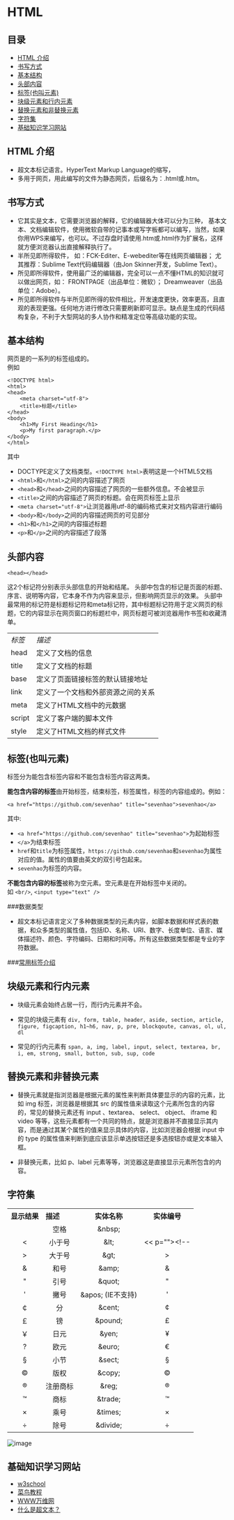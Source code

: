 # HTML

## 目录
* [HTML 介绍](#what)
* [书写方式](#write)
* [基本结构](#struct)
* [头部内容](#head)
* [标签(也叫元素)](#tag)
* [块级元素和行内元素](#block-and-inline)
* [替换元素和非替换元素](#replaced-elements-and-not)
* [字符集](#word)
* [基础知识学习网站](#reading)

## <a name="what">HTML 介绍</a>
* 超文本标记语言。HyperText Markup Language的缩写，
* 多用于网页，用此编写的文件为静态网页，后缀名为：.html或.htm。

## <a name="write">书写方式</a>
* 它其实是文本，它需要浏览器的解释，它的编辑器大体可以分为三种，
  基本文本、文档编辑软件，使用微软自带的记事本或写字板都可以编写，当然，如果你用WPS来编写，也可以。不过存盘时请使用.htm或.html作为扩展名，这样就方便浏览器认出直接解释执行了。
* 半所见即所得软件，
  如：FCK-Editer、E-webediter等在线网页编辑器；
  尤其推荐：Sublime Text代码编辑器（由Jon Skinner开发，Sublime Text）。
* 所见即所得软件，使用最广泛的编辑器，完全可以一点不懂HTML的知识就可以做出网页，如：
  FRONTPAGE（出品单位：微软）；
  Dreamweaver（出品单位：Adobe）。
* 所见即所得软件与半所见即所得的软件相比，开发速度更快，效率更高，且直观的表现更强。任何地方进行修改只需要刷新即可显示。缺点是生成的代码结构复杂，不利于大型网站的多人协作和精准定位等高级功能的实现。


## <a name="struct">基本结构</a>
网页是的一系列的标签组成的。    
例如
```
<!DOCTYPE html>
<html>
<head>
    <meta charset="utf-8">
    <title>标题</title>
</head>
<body>
	<h1>My First Heading</h1>
	<p>My first paragraph.</p>
</body>
</html>
```
其中
* DOCTYPE定义了文档类型。`<!DOCTYPE html>`表明这是一个HTML5文档
* `<html>`和`</html>`之间的内容描述了网页
* `<head>`和`</head>`之间的内容描述了网页的一些额外信息。不会被显示
* `<title>`之间的内容描述了网页的标题。会在网页标签上显示
* `<meta charset="utf-8">`让浏览器用utf-8的编码格式来对文档内容进行编码
* `<body>`和`</body>`之间的内容描述网页的可见部分
* `<h1>`和`</h1>`之间的内容描述标题
* `<p>`和`</p>`之间的内容描述了段落

## <a name="struct">头部内容</a> 
```
<head></head>
```
这2个标记符分别表示头部信息的开始和结尾。
头部中包含的标记是页面的标题、序言、说明等内容，它本身不作为内容来显示，但影响网页显示的效果。
头部中最常用的标记符是标题标记符和meta标记符，其中标题标记符用于定义网页的标题，它的内容显示在网页窗口的标题栏中，网页标题可被浏览器用作书签和收藏清单。

<table>
<tbody>
<tr><td><em>标签</em></td><td><em>描述</em></td></tr>
<tr><td>head</td><td>定义了文档的信息</td></tr>
<tr><td>title</td><td>定义了文档的标题</td></tr>
<tr><td>base</td><td>定义了页面链接标签的默认链接地址</td></tr>
<tr><td>link</td><td>定义了一个文档和外部资源之间的关系</td></tr>
<tr><td>meta</td><td>定义了HTML文档中的元数据</td></tr>
<tr><td>script</td><td>定义了客户端的脚本文件</td></tr>
<tr><td>style</td><td>定义了HTML文档的样式文件</td></tr>
</tbody>
</table>

## <a name="tag">标签(也叫元素)</a>
标签分为能包含标签内容和不能包含标签内容这两类。    

**能包含内容的标签**由开始标签，结束标签，标签属性，标签的内容组成的。例如：
```
<a href="https://github.com/sevenhao" title="sevenhao">sevenhao</a>
```
其中:    
* `<a href="https://github.com/sevenhao" title="sevenhao">`为起始标签
* `</a>`为结束标签
* `href`和`title`为标签属性，`https://github.com/sevenhao`和`sevenhao`为属性对应的值。属性的值要由英文的双引号包起来。
* `sevenhao`为标签的内容。

**不能包含内容的标签**被称为空元素。空元素是在开始标签中关闭的。    
如 `<br/>`, `<input type="text" />`

###数据类型
* 超文本标记语言定义了多种数据类型的元素内容，如脚本数据和样式表的数据，和众多类型的属性值，包括ID、名称、URI、数字、长度单位、语言、媒体描述符、颜色、字符编码、日期和时间等。所有这些数据类型都是专业的字符数据。

###[常用标签介绍]()


## <a name="block-and-inline">块级元素和行内元素</a>
* 块级元素会始终占居一行，而行内元素并不会。  

* 常见的块级元素有 `div, form, table, header, aside, section, article, figure, figcaption, h1~h6, nav, p, pre, blockqoute, canvas, ol, ul, dl`    

* 常见的行内元素有 `span, a, img, label, input, select, textarea, br, i, em, strong, small, button, sub, sup, code`


## <a name="replaced-elements-and-not">替换元素和非替换元素</a>
* 替换元素就是指浏览器是根据元素的属性来判断具体要显示的内容的元素，比如 img 标签，浏览器是根据其 src 的属性值来读取这个元素所包含的内容的，常见的替换元素还有 input 、textarea、 select、 object、 iframe 和 video 等等，这些元素都有一个共同的特点，就是浏览器并不直接显示其内容，而是通过其某个属性的值来显示具体的内容，比如浏览器会根据 input 中的 type 的属性值来判断到底应该显示单选按钮还是多选按钮亦或是文本输入框。

* 非替换元素，比如 p、label 元素等等，浏览器这是直接显示元素所包含的内容。

## <a name="word">字符集</a>
<table log-set-param="table_view" width="99%" class="table-view log-set-param"><tbody><tr><th height="0" align="left"><div class="para">显示结果</div>
</th><th height="0" align="left" valign="top"><div class="para">描述</div>
</th><th><div class="para">实体名称</div>
</th><th><div class="para">实体编号</div>
</th></tr><tr><td align="center" valign="center">　</td><td align="center" valign="center"><div class="para">空格</div>
</td><td align="center" valign="center"><div class="para">&amp;nbsp;</div>
</td><td align="center" valign="center">　</td></tr><tr><td align="center" valign="center"><div class="para">&lt;</div>
</td><td align="center" valign="center"><div class="para">小于号</div>
</td><td align="center" valign="center"><div class="para">&amp;lt;</div>
</td><td align="center" valign="center"><div class="para">&lt;&lt; p=""&gt;&lt;!--</div>
</td></tr><tr><td align="center" valign="center"><div class="para">&gt;</div>
</td><td align="center" valign="center"><div class="para">大于号</div>
</td><td align="center" valign="center"><div class="para">&amp;gt;</div>
</td><td align="center" valign="center"><div class="para">&gt;</div>
</td></tr><tr><td align="center" valign="center"><div class="para">&amp;</div>
</td><td align="center" valign="center"><div class="para">和号</div>
</td><td align="center" valign="center"><div class="para">&amp;amp;</div>
</td><td align="center" valign="center"><div class="para">&amp;</div>
</td></tr><tr><td align="center" valign="center"><div class="para">"</div>
</td><td align="center" valign="center"><div class="para">引号</div>
</td><td align="center" valign="center"><div class="para">&amp;quot;</div>
</td><td align="center" valign="center"><div class="para">"</div>
</td></tr><tr><td align="center" valign="center"><div class="para">'</div>
</td><td align="center" valign="center"><div class="para">撇号</div>
</td><td align="center" valign="center"><div class="para">&amp;apos; (IE不支持)</div>
</td><td align="center" valign="center"><div class="para">'</div>
</td></tr><tr><td align="center" valign="center"><div class="para">￠</div>
</td><td align="center" valign="center"><div class="para">分</div>
</td><td align="center" valign="center"><div class="para">&amp;cent;</div>
</td><td align="center" valign="center"><div class="para">¢</div>
</td></tr><tr><td align="center" valign="center"><div class="para">￡</div>
</td><td align="center" valign="center"><div class="para">镑</div>
</td><td align="center" valign="center"><div class="para">&amp;pound;</div>
</td><td align="center" valign="center"><div class="para">£</div>
</td></tr><tr><td align="center" valign="center"><div class="para">￥</div>
</td><td align="center" valign="center"><div class="para">日元</div>
</td><td align="center" valign="center"><div class="para">&amp;yen;</div>
</td><td align="center" valign="center"><div class="para">¥</div>
</td></tr><tr><td align="center" valign="center"><div class="para">?</div>
</td><td align="center" valign="center"><div class="para">欧元</div>
</td><td align="center" valign="center"><div class="para">&amp;euro;</div>
</td><td align="center" valign="center"><div class="para">€</div>
</td></tr><tr><td align="center" valign="center"><div class="para">§</div>
</td><td align="center" valign="center"><div class="para">小节</div>
</td><td align="center" valign="center"><div class="para">&amp;sect;</div>
</td><td align="center" valign="center"><div class="para">§</div>
</td></tr><tr><td align="center" valign="center"><div class="para">©</div>
</td><td align="center" valign="center"><div class="para">版权</div>
</td><td align="center" valign="center">&amp;copy;</td><td align="center" valign="center"><div class="para">©</div>
</td></tr><tr><td align="center" valign="center"><div class="para">®</div>
</td><td align="center" valign="center"><div class="para">注册商标</div>
</td><td align="center" valign="center"><div class="para">&amp;reg;</div>
</td><td align="center" valign="center"><div class="para">®</div>
</td></tr><tr><td align="center" valign="center">™</td><td align="center" valign="center"><div class="para">商标</div>
</td><td align="center" valign="center"><div class="para">&amp;trade;</div>
</td><td align="center" valign="center"><div class="para">™</div>
</td></tr><tr><td align="center" valign="center"><div class="para">×</div>
</td><td align="center" valign="center"><div class="para">乘号</div>
</td><td align="center" valign="center"><div class="para">&amp;times;</div>
</td><td align="center" valign="center"><div class="para">×</div>
</td></tr><tr><td align="center" valign="center"><div class="para">÷</div>
</td><td align="center" valign="center"><div class="para">除号</div>
</td><td align="center" valign="center"><div class="para">&amp;divide;</div>
</td><td align="center" valign="center"><div class="para">÷</div>
</td></tr></tbody></table>

![image](https://github.com/sevenhao/front-end-note/blob/master/base/HTML/word.jpg)


## <a name="reading">基础知识学习网站</a>
* [w3school](http://www.w3school.com.cn/h.asp)
* [菜鸟教程](http://www.runoob.com/html/html-tutorial.html)
* [WWW万维网](http://baike.baidu.com/subview/1453/11336725.htm?fromtitle=%E7%8E%AF%E7%90%83%E4%BF%A1%E6%81%AF%E7%BD%91&fromid=9377238&type=syn)
* [什么是超文本？](http://www.w3school.com.cn/tags/tag_term_hypertext.asp)
